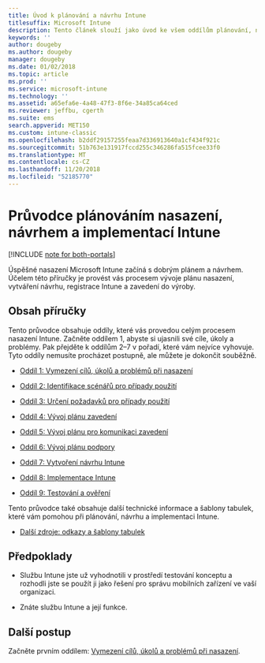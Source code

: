 ```yaml
---
title: Úvod k plánování a návrhu Intune
titlesuffix: Microsoft Intune
description: Tento článek slouží jako úvod ke všem oddílům plánování, návrhu a implementace Microsoft Intune. Obsahuje nástroje, které vám pomohou stanovit cíle, scénáře a požadavky na použití, a umožní vám vytvořit plány nasazení, komunikace, podpory, testování a ověřování.
keywords: ''
author: dougeby
ms.author: dougeby
manager: dougeby
ms.date: 01/02/2018
ms.topic: article
ms.prod: ''
ms.service: microsoft-intune
ms.technology: ''
ms.assetid: a65efa6e-4a48-47f3-8f6e-34a85ca64ced
ms.reviewer: jeffbu, cgerth
ms.suite: ems
search.appverid: MET150
ms.custom: intune-classic
ms.openlocfilehash: b2ddf29157255feaa7d336913640a1cf434f921c
ms.sourcegitcommit: 51b763e131917fccd255c346286fa515fcee33f0
ms.translationtype: MT
ms.contentlocale: cs-CZ
ms.lasthandoff: 11/20/2018
ms.locfileid: "52185770"
---
```

# <a name="intune-deployment-planning-design-and-implementation-guide"></a>Průvodce plánováním nasazení, návrhem a implementací Intune

[!INCLUDE [note for both-portals](./includes/note-for-both-portals.md)]

Úspěšné nasazení Microsoft Intune začíná s dobrým plánem a návrhem. Účelem této příručky je provést vás procesem vývoje plánu nasazení, vytváření návrhu, registrace Intune a zavedení do výroby.

## <a name="whats-included-in-this-guide"></a>Obsah příručky

Tento průvodce obsahuje oddíly, které vás provedou celým procesem nasazení Intune. Začněte oddílem 1, abyste si ujasnili své cíle, úkoly a problémy. Pak přejděte k oddílům 2–7 v pořadí, které vám nejvíce vyhovuje. Tyto oddíly nemusíte procházet postupně, ale můžete je dokončit souběžně.

-   [Oddíl 1: Vymezení cílů, úkolů a problémů při nasazení](planning-guide-deployment-goals.md)

-   [Oddíl 2: Identifikace scénářů pro případy použití](planning-guide-scenarios.md)

-   [Oddíl 3: Určení požadavků pro případy použití](planning-guide-requirements.md)

-   [Oddíl 4: Vývoj plánu zavedení](planning-guide-rollout-plan.md)

-   [Oddíl 5: Vývoj plánu pro komunikaci zavedení](planning-guide-communication-plan.md)

-   [Oddíl 6: Vývoj plánu podpory](planning-guide-support-plan.md)

-   [Oddíl 7: Vytvoření návrhu Intune](planning-guide-design.md)

-   [Oddíl 8: Implementace Intune](planning-guide-onboarding.md)

-   [Oddíl 9: Testování a ověření](planning-guide-test-validation.md)

Tento průvodce také obsahuje další technické informace a šablony tabulek, které vám pomohou při plánování, návrhu a implementaci Intune.

-   [Další zdroje: odkazy a šablony tabulek](planning-guide-resources.md)

## <a name="assumptions"></a>Předpoklady

-   Službu Intune jste už vyhodnotili v prostředí testování konceptu a rozhodli jste se použít ji jako řešení pro správu mobilních zařízení ve vaší organizaci.

-   Znáte službu Intune a její funkce.

## <a name="next-steps"></a>Další postup

Začněte prvním oddílem: [Vymezení cílů, úkolů a problémů při nasazení](planning-guide-deployment-goals.md).
